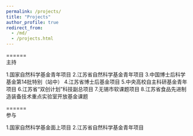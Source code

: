 ```yaml
---
permalink: /projects/
title: "Projects"
author_profile: true
redirect_from: 
  - /md/
  - /projects.html
---
```



======
<br/>
<span>主持</span> 
<br/>

1.国家自然科学基金青年项目
2.江苏省自然科学基金青年项目
3.中国博士后科学基金第14批特别（站中）
4.江苏省博士后基金项目
5.中央高校自主科研基金青年项目
6.江苏省“双创计划”科技副总项目
7.无锡市软课题项目
8.江苏省食品先进制造装备技术重点实验室开放基金课题

======
<br/>
<span>参与</span> 
<br/>

1.国家自然科学基金面上项目
2.江苏省自然科学基金青年项目

